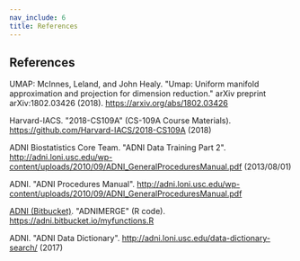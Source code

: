 ```yaml
---
nav_include: 6
title: References
---
```



## References

UMAP:  McInnes, Leland, and John Healy. "Umap: Uniform manifold approximation and projection for dimension reduction." arXiv preprint arXiv:1802.03426 (2018). https://arxiv.org/abs/1802.03426

Harvard-IACS. "2018-CS109A" (CS-109A Course Materials). https://github.com/Harvard-IACS/2018-CS109A (2018)

ADNI Biostatistics Core Team. "ADNI Data Training Part 2". http://adni.loni.usc.edu/wp-content/uploads/2010/09/ADNI_GeneralProceduresManual.pdf (2013/08/01)

ADNI. "ADNI Procedures Manual". http://adni.loni.usc.edu/wp-content/uploads/2010/09/ADNI_GeneralProceduresManual.pdf

[ADNI (Bitbucket)](https://bitbucket.org/adni/). "ADNIMERGE" (R code). https://adni.bitbucket.io/myfunctions.R

ADNI. "ADNI Data Dictionary". http://adni.loni.usc.edu/data-dictionary-search/ (2017)

